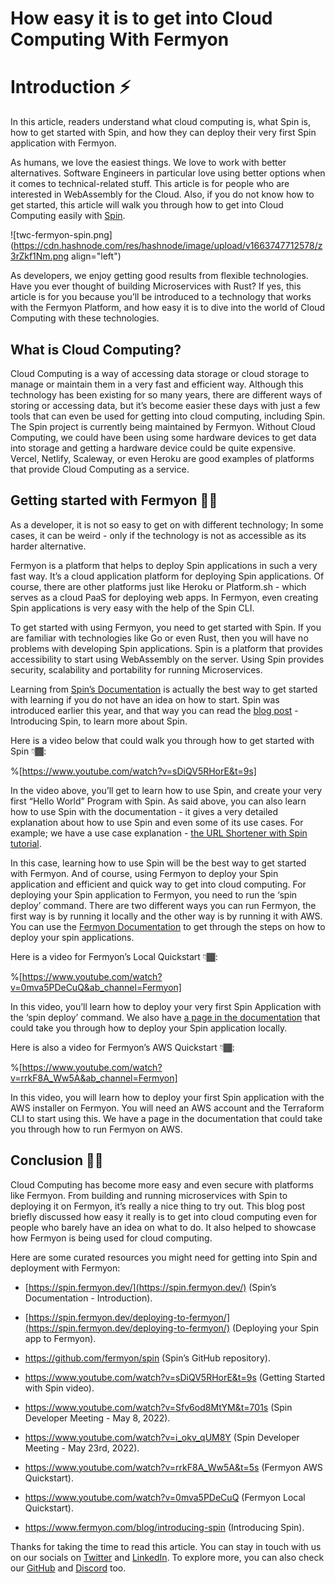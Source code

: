 # How easy it is to get into Cloud Computing With Fermyon

# Introduction ⚡️

In this article, readers understand what cloud computing is, what Spin is, how to get started with Spin, and how they can deploy their very first Spin application with Fermyon.

As humans, we love the easiest things. We love to work with better alternatives. Software Engineers in particular love using better options when it comes to technical-related stuff. This article is for people who are interested in WebAssembly for the Cloud. Also, if you do not know  how to get started, this article will walk you through how to get into Cloud Computing easily with [Spin](https://spin.fermyon.dev).


![twc-fermyon-spin.png](https://cdn.hashnode.com/res/hashnode/image/upload/v1663747712578/z3rZkf1Nm.png align="left")

As developers, we enjoy getting good results from flexible technologies. Have you ever thought of building Microservices with Rust? If yes, this article is for you because you’ll be introduced to a technology that works with the Fermyon Platform, and how easy it is to dive into the world of Cloud Computing with these technologies.

## What is Cloud Computing?

Cloud Computing is a way of accessing data storage or cloud storage to manage or maintain them in a very fast and efficient way. Although this technology has been existing for so many years, there are different ways of storing or accessing data, but it’s become easier these days with just a few tools that can even be used for getting into cloud computing, including Spin. The Spin project  is currently being maintained by Fermyon. Without Cloud Computing, we could have been using some hardware devices to get data into storage and getting a hardware device could be quite expensive. Vercel, Netlify, Scaleway, or even Heroku are good examples of platforms that provide Cloud Computing as a service.

## Getting started with Fermyon 🚀🥳

As a developer, it is not so easy to get on with different technology; In some cases, it can be weird - only if the technology is not as accessible as its harder alternative. 

Fermyon is a platform that helps to deploy Spin applications in such a very fast way. It’s a cloud application platform for deploying Spin applications. Of course, there are other platforms just like Heroku or Platform.sh - which serves as a cloud PaaS for deploying web apps. In Fermyon, even creating Spin applications is very easy with the help of the Spin CLI. 

To get started with using Fermyon, you need to get started with Spin. If you are familiar with technologies like Go or even Rust, then you will have no problems with developing Spin applications. Spin is a platform that provides accessibility to start using WebAssembly on the server. Using Spin provides security, scalability and portability for running Microservices.

Learning from [Spin’s Documentation](https://spin.fermyon.dev) is actually the best way to get started with learning if you do not have an idea on how to start. Spin was introduced earlier this year, and that way you can read the [blog post](https://www.fermyon.com/blog/introducing-spin) - Introducing Spin, to learn more about Spin. 

Here is a video below that could walk you through how to get started with Spin 👇🏾:

%[https://www.youtube.com/watch?v=sDiQV5RHorE&t=9s]

In the video above, you’ll get to learn how to use Spin, and create your very first “Hello World” Program with Spin. As said above, you can also learn how to use Spin with the documentation - it gives a very detailed explanation about how to use Spin and even some of its use cases. For example; we have a use case explanation - [the URL Shortener with Spin tutorial](https://spin.fermyon.dev/url-shortener/). 

In this case, learning how to use Spin will be the best way to get started with Fermyon. And of course, using Fermyon to deploy your Spin application and  efficient and quick way to get into cloud computing. For deploying your Spin application to Fermyon, you need to run the ‘spin deploy’ command. There are two different ways you can run Fermyon, the first way is by running it locally and the other way is by running it with AWS. You can use the [Fermyon Documentation](http://fermyon.dev) to get through the steps on how to deploy your spin applications.

Here is a video for Fermyon’s Local Quickstart 👇🏾:

%[https://www.youtube.com/watch?v=0mva5PDeCuQ&ab_channel=Fermyon]

In this video, you’ll learn how to deploy your very first Spin Application with the ‘spin deploy’ command. We also have [a page in the documentation](https://www.fermyon.dev/quickstart-local) that could take you through how to deploy your Spin application locally.

Here is also a video for Fermyon’s AWS Quickstart 👇🏾:

%[https://www.youtube.com/watch?v=rrkF8A_Ww5A&ab_channel=Fermyon]

In this video, you will learn how to deploy your first Spin application with the AWS installer on Fermyon. You will need an AWS account and the Terraform CLI to start using this. We have a page in the documentation that could take you through how to run Fermyon on AWS.


## Conclusion 👋🏽

Cloud Computing has become more easy and even secure with platforms like Fermyon. From building and running microservices with Spin to deploying it on Fermyon, it’s really a nice thing to try out. This blog post briefly discussed how easy it really is to get into cloud computing even for people who barely have an idea on what to do. It also helped to showcase how Fermyon is being used for cloud computing. 

Here are some curated resources you might need for getting into Spin and deployment with Fermyon:

- [https://spin.fermyon.dev/](https://spin.fermyon.dev/) (Spin’s Documentation - Introduction).

- [https://spin.fermyon.dev/deploying-to-fermyon/](https://spin.fermyon.dev/deploying-to-fermyon/) (Deploying your Spin app to Fermyon).

- https://github.com/fermyon/spin (Spin’s GitHub repository).

- https://www.youtube.com/watch?v=sDiQV5RHorE&t=9s (Getting Started with Spin video).

- https://www.youtube.com/watch?v=Sfv6od8MtYM&t=701s (Spin Developer Meeting - May 8, 2022).

- https://www.youtube.com/watch?v=i_okv_qUM8Y (Spin Developer Meeting - May 23rd, 2022).

- https://www.youtube.com/watch?v=rrkF8A_Ww5A&t=5s (Fermyon AWS Quickstart).

- https://www.youtube.com/watch?v=0mva5PDeCuQ (Fermyon Local Quickstart).

- https://www.fermyon.com/blog/introducing-spin (Introducing Spin).

Thanks for taking the time to read this article. You can stay in touch with us on our socials on [Twitter]([https://twitter.com/fermyontech]) and [LinkedIn](https://www.linkedin.com/company/fermyon/mycompany/). To explore more, you can also check our [GitHub](https://github.com/fermyon) and [Discord]( https://discord.gg/AAFNfS7NGf
) too.







